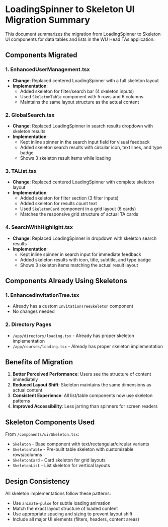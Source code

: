 # LoadingSpinner to Skeleton UI Migration Summary

This document summarizes the migration from LoadingSpinner to Skeleton UI components for data tables and lists in the WU Head TAs application.

## Components Migrated

### 1. EnhancedUserManagement.tsx
- **Change**: Replaced centered LoadingSpinner with a full skeleton layout
- **Implementation**: 
  - Added skeleton for filter/search bar (4 skeleton inputs)
  - Used `SkeletonTable` component with 5 rows and 6 columns
  - Maintains the same layout structure as the actual content

### 2. GlobalSearch.tsx
- **Change**: Replaced LoadingSpinner in search results dropdown with skeleton results
- **Implementation**:
  - Kept inline spinner in the search input field for visual feedback
  - Added skeleton search results with circular icon, text lines, and type badge
  - Shows 3 skeleton result items while loading

### 3. TAList.tsx
- **Change**: Replaced centered LoadingSpinner with complete skeleton layout
- **Implementation**:
  - Added skeleton for filter section (3 filter inputs)
  - Added skeleton for results count text
  - Used `SkeletonCard` component in a grid layout (6 cards)
  - Matches the responsive grid structure of actual TA cards

### 4. SearchWithHighlight.tsx
- **Change**: Replaced LoadingSpinner in dropdown with skeleton search results
- **Implementation**:
  - Kept inline spinner in search input for immediate feedback
  - Added skeleton results with icon, title, subtitle, and type badge
  - Shows 3 skeleton items matching the actual result layout

## Components Already Using Skeletons

### 1. EnhancedInvitationTree.tsx
- Already has a custom `InvitationTreeSkeleton` component
- No changes needed

### 2. Directory Pages
- `/app/directory/loading.tsx` - Already has proper skeleton implementation
- `/app/courses/loading.tsx` - Already has proper skeleton implementation

## Benefits of Migration

1. **Better Perceived Performance**: Users see the structure of content immediately
2. **Reduced Layout Shift**: Skeleton maintains the same dimensions as actual content
3. **Consistent Experience**: All list/table components now use skeleton patterns
4. **Improved Accessibility**: Less jarring than spinners for screen readers

## Skeleton Components Used

From `/components/ui/Skeleton.tsx`:
- `Skeleton` - Base component with text/rectangular/circular variants
- `SkeletonTable` - Pre-built table skeleton with customizable rows/columns
- `SkeletonCard` - Card skeleton for grid layouts
- `SkeletonList` - List skeleton for vertical layouts

## Design Consistency

All skeleton implementations follow these patterns:
- Use `animate-pulse` for subtle loading animation
- Match the exact layout structure of loaded content
- Use appropriate spacing and sizing to prevent layout shift
- Include all major UI elements (filters, headers, content areas)